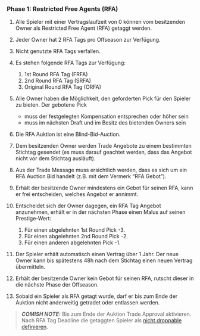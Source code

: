 ### Phase 1: Restricted Free Agents (RFA)

1. Alle Spieler mit einer Vertragslaufzeit von 0 können vom besitzenden Owner als Restricted Free Agent (RFA) getaggt werden.
2. Jeder Owner hat 2 RFA Tags pro Offseason zur Verfügung.
3. Nicht genutzte RFA Tags verfallen.
4. Es stehen folgende RFA Tags zur Verfügung:

   1. 1st Round RFA Tag (FRFA)
   2. 2nd Round RFA Tag (SRFA)
   3. Original Round RFA Tag (ORFA)
   <!-- ORFA nur für Spieler im Rookie Vertrag / 5th Y Option -->

5. Alle Owner haben die Möglichkeit, den geforderten Pick für den Spieler zu bieten. Der gebotene Pick

   - muss der festgelegten Kompensation entsprechen oder höher sein
   - muss im nächsten Draft und im Besitz des bietenden Owners sein

6. Die RFA Auktion ist eine Blind-Bid-Auction.
7. Dem besitzenden Owner werden Trade Angebote zu einem bestimmten Stichtag gesendet (es muss darauf geachtet werden, dass das Angebot nicht vor dem Stichtag ausläuft).
8. Aus der Trade Message muss ersichtlich werden, dass es sich um ein RFA Auction Bid handelt (z.B. mit dem Vermerk “RFA Gebot”).
9. Erhält der besitzende Owner mindestens ein Gebot für seinen RFA, kann er frei entscheiden, welches Angebot er annimmt.
10. Entscheidet sich der Owner dagegen, ein RFA Tag Angebot anzunehmen, erhält er in der nächsten Phase einen Malus auf seinen Prestige-Wert:

    1. Für einen abgelehnten 1st Round Pick -3.
    2. Für einen abgelehnten 2nd Round Pick -2.
    3. Für einen anderen abgelehnten Pick -1.

11. Der Spieler erhält automatisch einen Vertrag über 1 Jahr. Der neue Owner kann bis spätestens 48h nach dem Stichtag einen neuen Vertrag übermitteln.
12. Erhält der besitzende Owner kein Gebot für seinen RFA, rutscht dieser in die nächste Phase der Offseason.
13. Sobald ein Spieler als RFA getagt wurde, darf er bis zum Ende der Auktion nicht anderweitig getradet oder entlassen werden.

> **_COMISH NOTE:_** Bis zum Ende der Auktion Trade Approval aktivieren. Nach RFA Tag Deadline die getaggten Spieler als [nicht droppable definieren](https://www45.myfantasyleague.com/2023/csetup?L=54277&C=CANTCUT).
